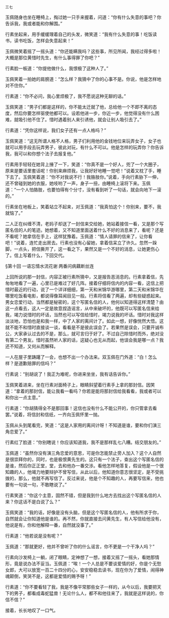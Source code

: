     三七 

   玉佩随身也坐在睡椅上，掏过她一只手来握着，问道：“你有什么失意的事吧？你告诉我，我或者能和你解围。”

   行素坐起来，用手缓缓理着自己的头发，微笑道：“我有什么失意的事！吃饭读书，读书吃饭，怎样会失意起来！”

   玉佩微笑着摇了一摇头道：“你还能瞒我吗？这些事，所见所闻，我经过得多啦！大概是那位黄惜时先生，有什么事得罪了你吧？”

   行素脸一板道：“你提他做什么，我恨极了这种人了。”

   玉佩笑着一拍她的肩膀道：“怎么样？我猜中了你的心事不是。你说，他是怎样地对不住你。”

   行素道：“你不必问，我心里烦极了，我不愿说这种无聊的话。”

   玉佩笑道：“男子们都是这样的，你不能太迁就了他，总给他一个不即不离的态度，然后你要怎样驱使他都可以。设若他进一步，你近一步，他觉得没有什么困难，就吸引他不住了。惜时遇着别人来引诱他，就会让别人吸引去了。”

   行素道：“凭你这样说，我们女子还有一点人格吗？”

   玉佩笑道：“这无所谓人格不人格，男子们利用他的金钱地位来玩弄女子，女子也就可以用手段去玩弄男子，彼此对玩，有什么不可以。他是怎样的玩弄你？你告诉我，我可以和你想个法子去报复他。”

   行素用手轻轻在她背上捶了一下，笑道：“你真不是一个好人，兜了一个大圈子，原来是要话里套话呢！你别来麻烦我，让我好好地睡一觉吧！”说着又枕了手，睡下去了。玉佩笑着道：“你不对我说不行！我胳肢你。”说着，手向行素胁下一伸，还不曾碰到她的衣服，她吱哟了一声，身子一扭，由睡椅上滚将下来。玉佩道：“一个人怕胳肢，也要怕得有个分寸，没有看到听了一句话，就会向地下一滚的。”

   行素坐在地板上，笑着站立不起来，对玉佩道：“我真怕这个！你别来，要不，我就恼了。”

   二人正在纠缠不清，老妈子却送了一封信来交给她，她站着接信一看，又是那个写匿名信的人的笔迹。她想着，又不知道里面送着什么不好的消息来了，看呢？还是不看呢？她拿信在手上，这样犹豫着。玉佩道：“情人请罪的信来了，让你看吧！”说着，连忙走出房去。行素也没有心留她，拿着信呆立了许久。忽然一跺脚，一点头，把信撕开了，这一看之下，果然又是一个不好的消息，让她更伤心了。信上写着什么，下回交代。

   §第十回 一语忘情水流花谢 两番问病藕断丝连

   上回所说的那一封信，内容正被行素所猜中，又是报告恶消息的。行素拿着信，先匆匆地看了一遍，心里已是难过了好几阵。接着仔细将信内的内容一看，这信上把惜时最近的行动，说了一个详详细细，第一天和米锦华游哪里，第二天和米锦华在哪里吃饭看电影，都说得像耳闻目见一般。行素将信看了两遍，却有些疑惑起来。男女恋爱行动，当然都是秘密的，这个写匿名信的人，他何以知道得这样清楚？由这一点看去，这人一定是故意捏造谣言，从中来破坏的，他既可以写匿名信来给我，竭力说惜时的坏话，当然也可以写信给惜时，竭力说我的坏话。惜时对我这样淡淡地，恐怕也是和我一样，中了人家的离间计了。如此一想，好像恍然大悟。这就不能不和惜时直接谈一谈，看看是不是彼此误会了。若果然是误会，只要开诚布公，大家承认过去的不是，那么，就可言归于好了。不过自己除惜时而外，绝对没有第二个男友。惜时虽然听人家的话，这疑心也无从而起，他误会我是哪一点？我还不知道，又何从而解释。

   一人在屋子里踌躇了一会，也想不出一个办法来。双玉佩在门外道：“白！怎么样？是道歉赔罪的信吗？”

   行素说：“别胡说了！我正为难呢，你进来坐坐，我有话告诉你。”

   玉佩笑着进来，坐在行素对面椅子上，眼睛斜望着行素手上拿的那封信。因笑道：“拿着的那封信，能让我看一看吗？你若是能将那封信给我看看，我或者可以和你出一点主意。”

   行素道：“你胡猜得全不是那回事！这信也没有什么不能公开的，你只管拿去看罢。”说着，将信封和信纸，一齐向玉佩怀里一抛。

   玉佩从头到尾看完，笑道：“这是人家用的离间计呀！不知道是谁，要和你们演三角恋爱了。”

   行素红了脸道：“你别瞎说！你应该知道我，我不是那样乱七八糟。结交朋友的。”

   玉佩道：“虽然你没有演三角恋爱的意思，可是你怎能禁止旁人加入？这个人自然是很崇拜你的，同时，也是极恨黄先生的。这只有一个法子，查出这个写匿名信的是谁，然后你正正堂，堂，去和他办一番交涉。看他怎样地答复，假设他是一个很知趣的人，他竭力地要辩护不曾写信，从此以后，他知道你意志很坚定，是不受挑拨的，那么，他就不再写信了。反过来说，他是个不知趣的人，再要写信来，他也要有一句说一句，不敢瞎说了。”

   行素笑道：“你这个主意，固然不错，但是我到什么地方去找出这个写匿名信的人来？你这话不是白说了么？”

   玉佩笑道：“我的话，好像是没有头脑，但是这个写匿名信的人，他有所求于你，自然就会让你知道他是谁的。再不然，你就直接去问黄先生，有人写信给他没有，他说是有，你和他解释一番，自然就没事了。”

   行素道：“他若说是没有呢？”

   玉佩道：“那就更好，他并不曾听了你的什么谣言，你不更是一个干净人吗？”

   行素向沙发椅上一躺，闭了眼睛，定神想了一想，接着又摇了一摇头，看她那情形，竟是说办法不妥当。玉佩道：“唉！一个人总是不要谈爱情的好，你是个无愁女郎，大可以放宽一百二十四分的心，安安稳稳去读书，现在你为了爱情，闹得神魂颠倒，笑哭不是，这都是爱情的赐予呀！”

   行素道：“你不要看轻了我，我是不像平常那些女子一样的，从今以后，我要把天下的男子，都看成毒蛇猛兽！无论什么人，都不和他往来了，我就是这样说的，你信不信？”

   接着，长长地叹了一口气。

